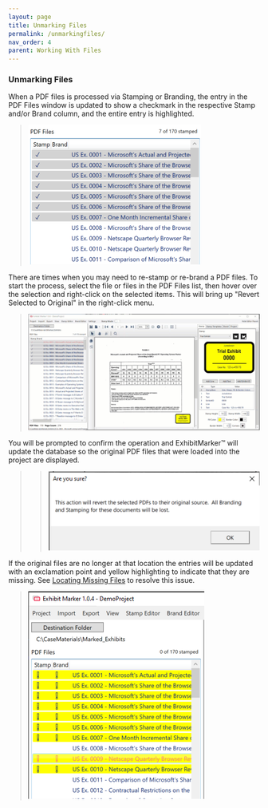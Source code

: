```yaml
---
layout: page
title: Unmarking Files
permalink: /unmarkingfiles/
nav_order: 4
parent: Working With Files
---
```


### Unmarking Files

When a PDF files is processed via Stamping or Branding, the entry in the PDF Files window is updated to show a checkmark in the respective Stamp and/or Brand column, and the entire entry is highlighted.

> ![Screen Grab - PDF File List with Checkmarks](working_with_files_assets/working_with_files_unmarking_01_listofmarkeddocs.png)

There are times when you may need to re-stamp or re-brand a PDF files.  To start the process, select the file or files in the PDF Files list, then hover over the selection and right-click on the selected items.  This will bring up "Revert Selected to Original" in the right-click menu.

> ![Animation - Revert to Original operation](working_with_files_assets/working_with_files_unmarking_02_unmarkoperation.gif)

You will be prompted to confirm the operation and ExhibitMarker&trade; will update the database so the original PDF files that were loaded into the project are displayed.

> > ![Screen Grab - Confirm Revert to Original](working_with_files_assets/working_with_files_unmarking_03_confirmunmark.png)

If the original files are no longer at that location the entries will be updated with an exclamation point and yellow highlighting to indicate that they are missing.  See [Locating Missing Files](working_with_files_locatingmissing.markdown) to resolve this issue.

> ![Screen Grab - Missing File Indicator](working_with_files_assets/working_with_files_locatingmissing_01_lostpdfs.png)